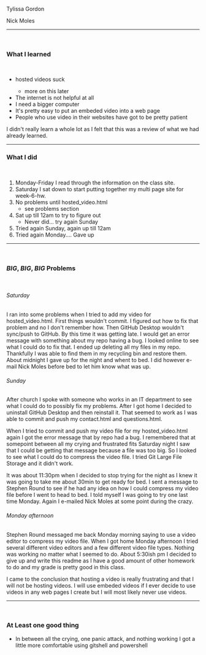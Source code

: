 Tylissa Gordon

Nick Moles
<hr />
<br/>
<h3>What I learned</h3>
<br/>
<ul>
  <li>hosted videos suck</li>
    <ul>
      <li>more on this later</li>
    </ul>

  <li>The internet is not helpful at all</li>
  <li>I need a bigger computer</li>
  <li>It's pretty easy to put an embeded video into a web page</li>
  <li>People who use video in their websites have got to be pretty patient</li>
</ul>
<p>I didn't really learn a whole lot as I felt that this was a review of what we had already learned.</p>
<hr />
<h3>What I did</h3>
<br/>
<ol>
  <li>Monday-Friday I read through the information on the class site.</li>
  <li>Saturday I sat down to start putting together my multi page site for week-6-hw.</li>
  <li>No problems until hosted_video.html
    <ul>
      <li>see problems section</li>
    </ul>
  </li>
  <li>Sat up till 12am to try to figure out
    <ul>
      <li>Never did... try again Sunday</li>
    </ul>
  </li>
  <li>Tried again Sunday, again up till 12am</li>
  <li>Tried again Monday.... Gave up</li>
</ol>
<hr />
<br/>
<h3>
  <em><strong>BIG</strong></em>, <em><strong>BIG</strong></em>, <em><strong>BIG</strong></em> Problems
</h3>
<br/>
<h6>Saturday</h6>
<p>I ran into some problems when I tried to add my video for hosted_video.html. First things wouldn't commit. I figured out how to fix that problem and no I don't remember how. Then GitHub Desktop wouldn't sync/push to GitHub. By this time it was getting late. I would get an error message with something about my repo having a bug. I looked online to see what I could do to fix that. I ended up deleting all my files in my repo. Thankfully I was able to find them in my recycling bin and restore them. About midnight I gave up for the night and whent to bed. I did however e-mail Nick Moles before bed to let him know what was up.</p>
<h6>Sunday</h6>
<p>After church I spoke with someone who works in an IT department to see what I could do to possibly fix my problems. After I got home I decided to uninstall GitHub Desktop and then reinstall it. That seemed to work as I was able to commit and push my contact.html and questions.html.</p>
<p>When I tried to commit and push my video file for my hosted_video.html again I got the error message that by repo had a bug. I remembered that at somepoint between all my crying and frustrated fits Saturday night I saw that I could be getting that message because a file was too big. So I looked to see what I could do to compress the video file. I tried Git Large File Storage and it didn't work.</p>
<p>It was about 11:30pm when I decided to stop trying for the night as I knew it was going to take me about 30min to get ready for bed. I sent a message to Stephen Round to see if he had any idea on how I could compress my video file before I went to head to bed. I told myself I was going to try one last time Monday. Again I e-mailed Nick Moles at some point during the crazy.</p>
<h6>Monday afternoon</h6>
<p>Stephen Round messaged me back Monday morning saying to use a video editor to compress my video file. When I got home Monday afternoon I tried several different video editors and a few different video file types. Nothing was working no matter what I seemed to do. About 5:30ish pm I decided to give up and write this readme as I have a good amount of other homework to do and my grade is pretty good in this class.</P>
<p>I came to the conclusion that hosting a video is really frustrating and that I will not be hosting videos. I will use embeded videos if I ever decide to use videos in any web pages I create but I will most likely never use videos.</p>
<hr />
<br>
<h3>At Least one good thing</h3>
<ul>
  <li>In between all the crying, one panic attack, and nothing working I got a little more comfortable using gitshell and powershell</li>
</ul>
